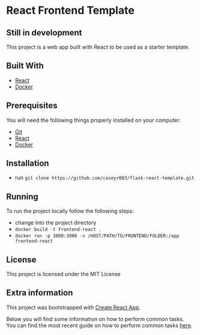 # React Frontend Template
## Still in development

This project is a web app built with React to be used as a starter template.

## Built With

* [React](https://reactjs.org/)
* [Docker](https://www.docker.com/)

## Prerequisites

You will need the following things properly installed on your computer:

* [Git](http://git-scm.com/)
* [React](https://reactjs.org/)
* [Docker](https://www.docker.com/)

## Installation

* run `git clone https://github.com/caseyr003/flask-react-template.git`

## Running

To run the project locally follow the following steps:

* change into the project directory
* `docker build -t frontend-react .`
* `docker run -p 3000:3000 -v /HOST/PATH/TO/FRONTEND/FOLDER:/app frontend-react`

## License

This project is licensed under the MIT License

## Extra information

This project was bootstrapped with [Create React App](https://github.com/facebook/create-react-app).

Below you will find some information on how to perform common tasks.<br>
You can find the most recent guide on how to perform common tasks [here](https://github.com/facebook/create-react-app/blob/master/packages/react-scripts/template/README.md).
